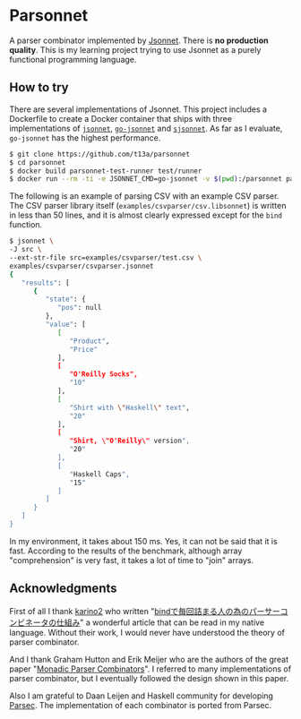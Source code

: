 # Parsonnet

A parser combinator implemented by [Jsonnet](https://jsonnet.org/). There is **no production quality**. This is my learning project trying to use Jsonnet as a purely functional programming language.

## How to try

There are several implementations of Jsonnet. This project includes a Dockerfile to create a Docker container that ships with three implementations of [`jsonnet`](https://github.com/google/jsonnet), [`go-jsonnet`](https://github.com/google/go-jsonnet) and [`sjsonnet`](https://github.com/databricks/sjsonnet). As far as I evaluate, `go-jsonnet` has the highest performance.

```sh
$ git clone https://github.com/t13a/parsonnet
$ cd parsonnet
$ docker build parsonnet-test-runner test/runner
$ docker run --rm -ti -e JSONNET_CMD=go-jsonnet -v $(pwd):/parsonnet parsonnet-test-runner
```

The following is an example of parsing CSV with an example CSV parser. The CSV parser library itself (`examples/csvparser/csv.libsonnet`) is written in less than 50 lines, and it is almost clearly expressed except for the `bind` function.

```sh
$ jsonnet \
-J src \
--ext-str-file src=examples/csvparser/test.csv \
examples/csvparser/csvparser.jsonnet
{
   "results": [
      {
         "state": {
            "pos": null
         },
         "value": [
            [
               "Product",
               "Price"
            ],
            [
               "O'Reilly Socks",
               "10"
            ],
            [
               "Shirt with \"Haskell\" text",
               "20"
            ],
            [
               "Shirt, \"O'Reilly\" version",
               "20"
            ],
            [
               "Haskell Caps",
               "15"
            ]
         ]
      }
   ]
}
```

In my environment, it takes about 150 ms. Yes, it can not be said that it is fast. According to the results of the benchmark, although array "comprehension" is very fast, it takes a lot of time to "join" arrays.

## Acknowledgments

First of all I thank [karino2](https://github.com/karino2) who written "[bindで毎回詰まる人の為のパーサーコンビネータの仕組み](https://karino2.livejournal.com/264801.html)" a wonderful article that can be read in my native language. Without their work, I would never have understood the theory of parser combinator.

And I thank Graham Hutton and Erik Meijer who are the authors of the great paper "[Monadic Parser Combinators](http://www.cs.nott.ac.uk/~pszgmh/monparsing.pdf)". I referred to many implementations of parser combinator, but I eventually followed the design shown in this paper.

Also I am grateful to Daan Leijen and Haskell community for developing [Parsec](https://hackage.haskell.org/package/parsec). The implementation of each combinator is ported from Parsec.
